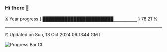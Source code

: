 ### Hi there 👋

⏳ Year progress { ███████████████████████▁▁▁▁▁▁▁ } 78.21 %

---

⏰ Updated on Sun, 13 Oct 2024 06:13:44 GMT

![Progress Bar CI](https://github.com/Shyam-Makwana/GitHub-Actions-Demo/workflows/Progress%20Bar%20CI/badge.svg)
